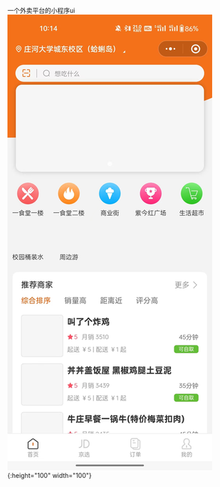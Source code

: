 一个外卖平台的小程序ui
![example.jpg ](https://github.com/gods-fall/uniLearn/blob/master/example.jpg ){:height="100" width="100"}
